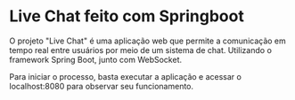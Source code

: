 # Live Chat feito com Springboot

O projeto "Live Chat" é uma aplicação web que permite a comunicação em tempo real entre usuários por meio de um sistema de chat. Utilizando o framework Spring Boot, junto com  WebSocket. 

Para iniciar o processo, basta executar a aplicação e acessar o localhost:8080 para observar seu funcionamento.
